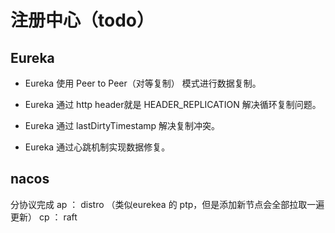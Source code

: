 # 注册中心（todo）
## Eureka
- Eureka 使用 Peer to Peer（对等复制） 模式进行数据复制。

- Eureka 通过 http header就是 HEADER_REPLICATION  解决循环复制问题。

- Eureka 通过 lastDirtyTimestamp 解决复制冲突。

- Eureka 通过心跳机制实现数据修复。


## nacos
分协议完成
ap ： distro （类似eurekea 的 ptp，但是添加新节点会全部拉取一遍更新）
cp ： raft